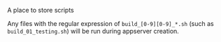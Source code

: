 A place to store scripts

Any files with the regular expression of `build_[0-9][0-9]_*.sh` (such as `build_01_testing.sh`) will be run during
appserver creation.
